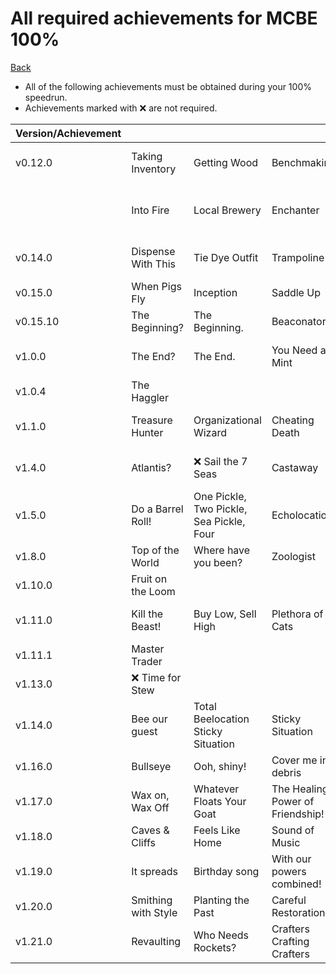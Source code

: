 # All required achievements for MCBE 100%

[Back](./hundo.md)

* All of the following achievements must be obtained during your 100%
speedrun.
* Achievements marked with ❌ are not required.

|Version/Achievement|                       |                          |                    |              |                       |                |                          |                      |                                        |                    |                 |                                 |               |              |                                   |                       |                                |               |                         |                |          |        |             |          |       |
|------------------|-----------------------|--------------------------|--------------------|--------------|-----------------------|----------------|--------------------------|----------------------|----------------------------------------|--------------------|-----------------|---------------------------------|---------------|--------------|-----------------------------------|-----------------------|--------------------------------|---------------|-------------------------|----------------|----------|--------|-------------|----------|-------|
|v0.12.0           |Taking Inventory       |Getting Wood              |Benchmaking         |Time to Mine! |Hot Topic              |Acquire Hardware|Time to Farm!             |Bake Bread            |The Lie                                 |Getting an Upgrade  |Delicious Fish   |On A Rail                        |Time to Strike!|Monster Hunter|Cow Tipper                         |Sniper Duel            |DIAMONDS!                       |Into the Nether|Return to Sender         |||||||
|                  |Into Fire              |Local Brewery             |Enchanter           |Overkill      |Librarian              |❌ Adventuring Time|Repopulation              |❌ Diamonds to you!      |MOAR Tools                              |Leader Of The Pack  |Pork Chop        |❌ Passing the Time                 |Pot Planter    |It's a Sign!  |Iron Belly                         |Have a Shearful Day    |Rainbow Collection              |Stayin' Frosty |Chestful of Cobblestone  |Renewable Energy|Body Guard|Iron Man|Zombie Doctor|Lion Tamer|Archer |
|v0.14.0           |Dispense With This     |Tie Dye Outfit            |Trampoline          |Camouflage    |Map Room               |Freight Station |Smelt Everything!         |Taste of Your Own Medicine|                                        |                    |                 |                                 |               |              |                                   |                       |                                |               |                         |                |          |        |             |          |       |
|v0.15.0           |When Pigs Fly          |Inception                 |Saddle Up           |Artificial Selection|                       |                |                          |                      |                                        |                    |                 |                                 |               |              |                                   |                       |                                |               |                         |                |          |        |             |          |       |
|v0.15.10          |The Beginning?         |The Beginning.            |Beaconator          |Overpowered   |Free Diver             |Rabbit Season   |The Deep End              |Dry Spell             |Super Fuel                              |                    |                 |                                 |               |              |                                   |                       |                                |               |                         |                |          |        |             |          |       |
|v1.0.0            |The End?               |The End.                  |You Need a Mint     |Beam Me Up    |The End... Again...    |Great View From Up Here|Super Sonic               |                      |                                        |                    |                 |                                 |               |              |                                   |                       |                                |               |                         |                |          |        |             |          |       |
|v1.0.4            |The Haggler            |                          |                    |              |                       |                |                          |                      |                                        |                    |                 |                                 |               |              |                                   |                       |                                |               |                         |                |          |        |             |          |       |
|v1.1.0            |Treasure Hunter        |Organizational Wizard     |Cheating Death      |Feeling Ill   |Let it Go!             |So I Got That Going For Me|                          |                      |                                        |                    |                 |                                 |               |              |                                   |                       |                                |               |                         |                |          |        |             |          |       |
|v1.4.0            |Atlantis?              |❌ Sail the 7 Seas           |Castaway            |Ahoy!         |I'm a Marine Biologist |Me Gold!        |Sleep with the Fishes     |Alternative Fuel      |                                        |                    |                 |                                 |               |              |                                   |                       |                                |               |                         |                |          |        |             |          |       |
|v1.5.0            |Do a Barrel Roll!      |One Pickle, Two Pickle, Sea Pickle, Four|Echolocation        |Moskstraumen  |                       |                |                          |                      |                                        |                    |                 |                                 |               |              |                                   |                       |                                |               |                         |                |          |        |             |          |       |
|v1.8.0            |Top of the World       |Where have you been?      |Zoologist           |              |                       |                |                          |                      |                                        |                    |                 |                                 |               |              |                                   |                       |                                |               |                         |                |          |        |             |          |       |
|v1.10.0           |Fruit on the Loom      |                          |                    |              |                       |                |                          |                      |                                        |                    |                 |                                 |               |              |                                   |                       |                                |               |                         |                |          |        |             |          |       |
|v1.11.0           |Kill the Beast!        |Buy Low, Sell High        |Plethora of Cats    |Disenchanted  |We're being attacked!  |Sound the Alarm!|I've got a bad feeling about this|                      |                                        |                    |                 |                                 |               |              |                                   |                       |                                |               |                         |                |          |        |             |          |       |
|v1.11.1           |Master Trader          |                          |                    |              |                       |                |                          |                      |                                        |                    |                 |                                 |               |              |                                   |                       |                                |               |                         |                |          |        |             |          |       |
|v1.13.0           |❌ Time for Stew          |                          |                    |              |                       |                |                          |                      |                                        |                    |                 |                                 |               |              |                                   |                       |                                |               |                         |                |          |        |             |          |       |
|v1.14.0           |Bee our guest          |Total Beelocation  Sticky Situation|Sticky Situation    |              |                       |                |                          |                      |                                        |                    |                 |                                 |               |              |                                   |                       |                                |               |                         |                |          |        |             |          |       |
|v1.16.0           |Bullseye               |Ooh, shiny!               |Cover me in debris  |Hot tourist destination|                       |                |                          |                      |                                        |                    |                 |                                 |               |              |                                   |                       |                                |               |                         |                |          |        |             |          |       |
|v1.17.0           |Wax on, Wax Off        |Whatever Floats Your Goat |The Healing Power of Friendship!|              |                       |                |                          |                      |                                        |                    |                 |                                 |               |              |                                   |                       |                                |               |                         |                |          |        |             |          |       |
|v1.18.0           |Caves & Cliffs         |Feels Like Home           |Sound of Music      |Star trader   |                       |                |                          |                      |                                        |                    |                 |                                 |               |              |                                   |                       |                                |               |                         |                |          |        |             |          |       |
|v1.19.0           |It spreads             |Birthday song             |With our powers combined!|Sneak 100     |                       |                |                          |                      |                                        |                    |                 |                                 |               |              |                                   |                       |                                |               |                         |                |          |        |             |          |       |
|v1.20.0           |Smithing with Style    |Planting the Past         |Careful Restoration      |              |                       |                |                          |                      |                                        |                    |                 |                                 |               |              |                                   |                       |                                |               |                         |                |          |        |             |          |       |
|v1.21.0           |Revaulting             |Who Needs Rockets?        |Crafters Crafting Crafters |Over-Overkill |                       |                |                          |                      |                                        |                    |                 |                                 |               |              |                                   |                       |                                |               |                         |                |          |        |             |          |       |

